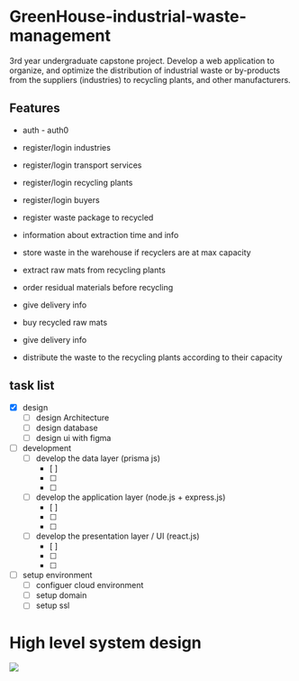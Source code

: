 # GreenHouse-industrial-waste-management

3rd year undergraduate capstone project. Develop a web application to organize, and optimize the distribution of industrial waste or by-products from the suppliers (industries) to recycling plants, and other manufacturers.

## Features

- auth - auth0

- register/login industries
- register/login transport services
- register/login recycling plants
- register/login buyers

- register waste package to recycled
- information about extraction time and info
- store waste in the warehouse if recyclers are at max capacity

- extract raw mats from recycling plants

- order residual materials before recycling
- give delivery info

- buy recycled raw mats
- give delivery info

- distribute the waste to the recycling plants according to their capacity

## task list

- [x] design
  - [ ] design Architecture
  - [ ] design database
  - [ ] design ui with figma
- [ ] development
  - [ ] develop the data layer (prisma js)
    - [ ]
    - [ ]
    - [ ]
  - [ ] develop the application layer (node.js + express.js)
    - [ ]
    - [ ]
    - [ ]
  - [ ] develop the presentation layer / UI (react.js)
    - [ ]
    - [ ]
    - [ ]
- [ ] setup environment
  - [ ] configuer cloud environment
  - [ ] setup domain
  - [ ] setup ssl

# High level system design

<img src="/demo/image1.png"/>
